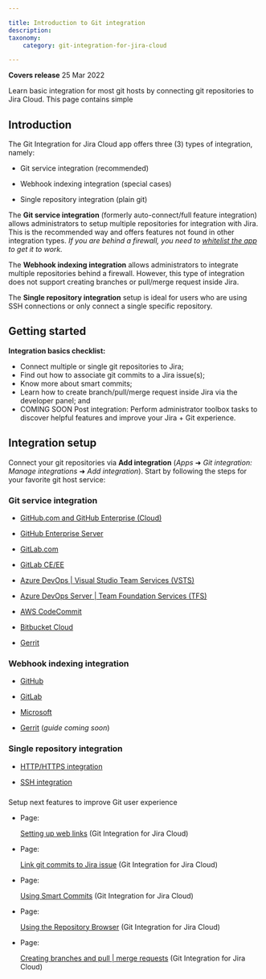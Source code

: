 ```yaml
---

title: Introduction to Git integration
description:
taxonomy:
    category: git-integration-for-jira-cloud

---
```

**Covers release** 25 Mar 2022


Learn basic integration for most git hosts by connecting git repositories to Jira Cloud. This page contains simple

## Introduction

The Git Integration for Jira Cloud app offers three (3) types of integration, namely:

*   Git service integration (recommended)

*   Webhook indexing integration (special cases)

*   Single repository integration (plain git)


The **Git service integration** (formerly auto-connect/full feature integration) allows administrators to setup multiple repositories for integration with Jira. This is the recommended way and offers features not found in other integration types. _If you are behind a firewall, you need to_ [_whitelist the app_](/wiki/spaces/GITCLOUD/pages/121241614/Allow+list+%28whitelist%29+BigBrassBand+Cloud) _to get it to work._

The **Webhook indexing integration** allows administrators to integrate multiple repositories behind a firewall. However, this type of integration does not support creating branches or pull/merge request inside Jira.

The **Single repository integration** setup is ideal for users who are using SSH connections or only connect a single specific repository.

## Getting started

**Integration basics checklist:**

*   Connect multiple or single git repositories to Jira;
*   Find out how to associate git commits to a Jira issue(s);
*   Know more about smart commits;
*   Learn how to create branch/pull/merge request inside Jira via the developer panel; and
*   COMING SOON Post integration: Perform administrator toolbox tasks to discover helpful features and improve your Jira + Git experience.

## Integration setup

Connect your git repositories via **Add integration** (_Apps_ ➜ _Git integration: Manage integrations_ ➜ _Add integration_). Start by following the steps for your favorite git host service:

### Git service integration

*   [GitHub.com and GitHub Enterprise (Cloud)](/wiki/spaces/GITCLOUD/pages/82477058/GitHub.com)

*   [GitHub Enterprise Server](/wiki/spaces/GITCLOUD/pages/85622870/GitHub+Enterprise+Server)

*   [GitLab.com](/wiki/spaces/GITCLOUD/pages/85622895/GitLab.com)

*   [GitLab CE/EE](/wiki/spaces/GITCLOUD/pages/85524528)

*   [Azure DevOps | Visual Studio Team Services (VSTS)](/wiki/spaces/GITCLOUD/pages/86278279)

*   [Azure DevOps Server | Team Foundation Services (TFS)](/wiki/spaces/GITCLOUD/pages/86409345)

*   [AWS CodeCommit](/git-integration-for-jira-cloud/AWS-CodeCommit)

*   [Bitbucket Cloud](/git-integration-for-jira-cloud/Bitbucket-Cloud)

*   [Gerrit](/git-integration-for-jira-cloud/Gerrit)


### Webhook indexing integration

*   [GitHub](/git-integration-for-jira-cloud/github-webhook-indexing-integration/)

*   [GitLab](/git-integration-for-jira-cloud/gitlab-webhook-indexing-integration/)

*   [Microsoft](/git-integration-for-jira-cloud/github-webhook-indexing-integration/)

*   [Gerrit](/wiki/spaces/GITCLOUD/pages/1647116289/Gerrit+webhook+indexing+integration) (_guide coming soon_)


### Single repository integration

*   [HTTP/HTTPS integration](/git-integration-for-jira-cloud/connecting-to-a-single-git-repository-http-https/)

*   [SSH integration](/wiki/spaces/GITCLOUD/pages/923238489)


###
Setup next features to improve Git user experience

*   Page:

    [Setting up web links](/wiki/spaces/GITCLOUD/pages/923566197/Setting+up+web+links) (Git Integration for Jira Cloud)

*   Page:

    [Link git commits to Jira issue](/wiki/spaces/GITCLOUD/pages/923238543/Link+git+commits+to+Jira+issue) (Git Integration for Jira Cloud)

*   Page:

    [Using Smart Commits](/wiki/spaces/GITCLOUD/pages/923664519/Using+Smart+Commits) (Git Integration for Jira Cloud)

*   Page:

    [Using the Repository Browser](/wiki/spaces/GITCLOUD/pages/923664546/Using+the+Repository+Browser) (Git Integration for Jira Cloud)

*   Page:

    [Creating branches and pull | merge requests](/wiki/spaces/GITCLOUD/pages/923566251/Creating+branches+and+pull+%7C+merge+requests) (Git Integration for Jira Cloud)